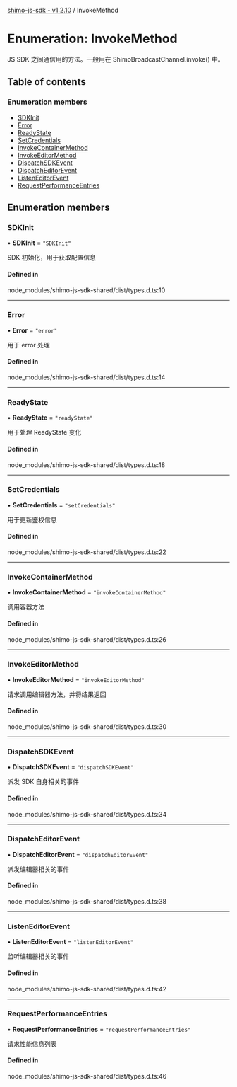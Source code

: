 [shimo-js-sdk - v1.2.10](/README.md) / InvokeMethod

# Enumeration: InvokeMethod

JS SDK 之间通信用的方法。一般用在 ShimoBroadcastChannel.invoke() 中。

## Table of contents

### Enumeration members

- [SDKInit](/enums/InvokeMethod.md#sdkinit)
- [Error](/enums/InvokeMethod.md#error)
- [ReadyState](/enums/InvokeMethod.md#readystate)
- [SetCredentials](/enums/InvokeMethod.md#setcredentials)
- [InvokeContainerMethod](/enums/InvokeMethod.md#invokecontainermethod)
- [InvokeEditorMethod](/enums/InvokeMethod.md#invokeeditormethod)
- [DispatchSDKEvent](/enums/InvokeMethod.md#dispatchsdkevent)
- [DispatchEditorEvent](/enums/InvokeMethod.md#dispatcheditorevent)
- [ListenEditorEvent](/enums/InvokeMethod.md#listeneditorevent)
- [RequestPerformanceEntries](/enums/InvokeMethod.md#requestperformanceentries)

## Enumeration members

### SDKInit

• **SDKInit** = `"SDKInit"`

SDK 初始化，用于获取配置信息

#### Defined in

node_modules/shimo-js-sdk-shared/dist/types.d.ts:10

___

### Error

• **Error** = `"error"`

用于 error 处理

#### Defined in

node_modules/shimo-js-sdk-shared/dist/types.d.ts:14

___

### ReadyState

• **ReadyState** = `"readyState"`

用于处理 ReadyState 变化

#### Defined in

node_modules/shimo-js-sdk-shared/dist/types.d.ts:18

___

### SetCredentials

• **SetCredentials** = `"setCredentials"`

用于更新鉴权信息

#### Defined in

node_modules/shimo-js-sdk-shared/dist/types.d.ts:22

___

### InvokeContainerMethod

• **InvokeContainerMethod** = `"invokeContainerMethod"`

调用容器方法

#### Defined in

node_modules/shimo-js-sdk-shared/dist/types.d.ts:26

___

### InvokeEditorMethod

• **InvokeEditorMethod** = `"invokeEditorMethod"`

请求调用编辑器方法，并将结果返回

#### Defined in

node_modules/shimo-js-sdk-shared/dist/types.d.ts:30

___

### DispatchSDKEvent

• **DispatchSDKEvent** = `"dispatchSDKEvent"`

派发 SDK 自身相关的事件

#### Defined in

node_modules/shimo-js-sdk-shared/dist/types.d.ts:34

___

### DispatchEditorEvent

• **DispatchEditorEvent** = `"dispatchEditorEvent"`

派发编辑器相关的事件

#### Defined in

node_modules/shimo-js-sdk-shared/dist/types.d.ts:38

___

### ListenEditorEvent

• **ListenEditorEvent** = `"listenEditorEvent"`

监听编辑器相关的事件

#### Defined in

node_modules/shimo-js-sdk-shared/dist/types.d.ts:42

___

### RequestPerformanceEntries

• **RequestPerformanceEntries** = `"requestPerformanceEntries"`

请求性能信息列表

#### Defined in

node_modules/shimo-js-sdk-shared/dist/types.d.ts:46

